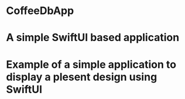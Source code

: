 # CoffeeDbApp
# A simple SwiftUI based application
# Example of a simple application to display a plesent design using SwiftUI

